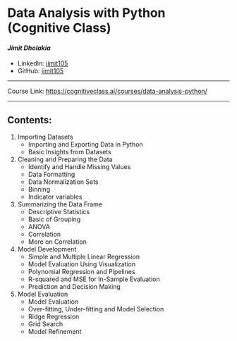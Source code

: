 # Data Analysis with Python (Cognitive Class)

#### *Jimit Dholakia*

* LinkedIn: [jimit105](https://in.linkedin.com/in/jimit105 "LinkedIn Profile")
* GitHub: [jimit105](https://github.com/jimit105 "GitHub Profile")

---

Course Link: https://cognitiveclass.ai/courses/data-analysis-python/

---

## Contents:

1. Importing Datasets
    * Importing and Exporting Data in Python
    * Basic Insights from Datasets
2. Cleaning and Preparing the Data
    * Identify and Handle Missing Values
    * Data Formatting
    * Data Normalization Sets
    * Binning
    * Indicator variables
3. Summarizing the Data Frame
    * Descriptive Statistics
    * Basic of Grouping
    * ANOVA
    * Correlation
    * More on Correlation
4. Model Development
    * Simple and Multiple Linear Regression
    * Model Evaluation Using Visualization
    * Polynomial Regression and Pipelines
    * R-squared and MSE for In-Sample Evaluation
    * Prediction and Decision Making
5. Model Evaluation
    * Model  Evaluation
    * Over-fitting, Under-fitting and Model Selection
    * Ridge Regression
    * Grid Search
    * Model Refinement
